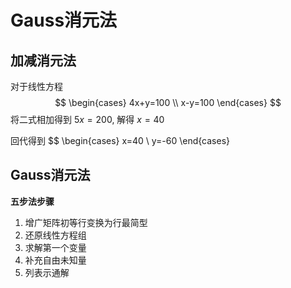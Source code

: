 # Gauss消元法

## 加减消元法
对于线性方程
$$
\begin{cases}
    4x+y=100 \\
    x-y=100
\end{cases}
$$
将二式相加得到 $5x=200$, 解得 $x=40$

回代得到
$$
\begin{cases}
    x=40 \\
    y=-60
\end{cases}

## Gauss消元法
**五步法步骤**
1. 增广矩阵初等行变换为行最简型
2. 还原线性方程组
3. 求解第一个变量
4. 补充自由未知量
5. 列表示通解




